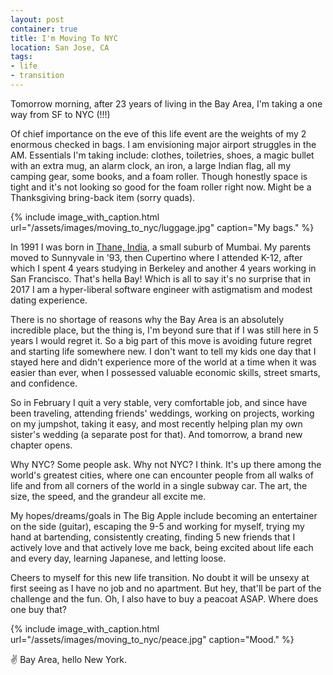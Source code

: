 ```yaml
---
layout: post
container: true
title: I'm Moving To NYC
location: San Jose, CA
tags:
- life
- transition
---
```


Tomorrow morning, after 23 years of living in the Bay Area, I'm taking a one way from SF to NYC (!!!)

Of chief importance on the eve of this life event are the weights of my 2 enormous checked in bags. I am envisioning major airport struggles in the AM. Essentials I'm taking include: clothes, toiletries, shoes, a magic bullet with an extra mug, an alarm clock, an iron, a large Indian flag, all my camping gear, some books, and a foam roller. Though honestly space is tight and it's not looking so good for the foam roller right now. Might be a Thanksgiving bring-back item (sorry quads).

{% include image_with_caption.html url="/assets/images/moving_to_nyc/luggage.jpg" caption="My bags." %}

In 1991 I was born in [Thane, India](https://www.google.com/maps/place/Thane,+Maharashtra,+India/@19.2135562,72.9314199,12z/data=!3m1!4b1!4m5!3m4!1s0x3be7b8fcfe76fd59:0xcf367d85f7c50283!8m2!3d19.2183307!4d72.9780897), a small suburb of Mumbai. My parents moved to Sunnyvale in '93, then Cupertino where I attended K-12, after which
I spent 4 years studying in Berkeley and another 4 years working in San Francisco. That's hella Bay! Which is all to say it's no surprise that in 2017 I am a hyper-liberal software engineer with astigmatism and modest dating experience.

There is no shortage of reasons why the Bay Area is an absolutely incredible place, but the thing is, I'm beyond sure that if I was still here in 5 years I would regret it. So a big part of this move is avoiding future regret and starting life somewhere new. I don't want to tell my kids one day that I stayed here and didn't experience more of the world at a time when it was easier than ever, when I possessed valuable economic skills, street smarts, and confidence.

So in February I quit a very stable, very comfortable job, and since have been traveling, attending friends' weddings, working on projects, working on my jumpshot, taking it easy, and most recently helping plan my own sister's wedding (a separate post for that). And tomorrow, a brand new chapter opens.

Why NYC? Some people ask. Why not NYC? I think. It's up there among the world's greatest cities, where one can encounter people from all walks of life and from all corners of the world in a single subway car. The art, the size, the speed, and the grandeur all excite me.

My hopes/dreams/goals in The Big Apple include becoming an entertainer on the side (guitar), escaping the 9-5 and working for myself, trying my hand at bartending, consistently creating, finding 5 new friends that I actively love and that actively love me back, being excited about life each and every day, learning Japanese, and letting loose.

Cheers to myself for this new life transition. No doubt it will be unsexy at first seeing as I have no job and no apartment. But hey, that'll be part of the challenge and the fun. Oh, I also have to buy a peacoat ASAP. Where does one buy that?

{% include image_with_caption.html url="/assets/images/moving_to_nyc/peace.jpg" caption="Mood." %}

✌️  Bay Area, hello New York.




